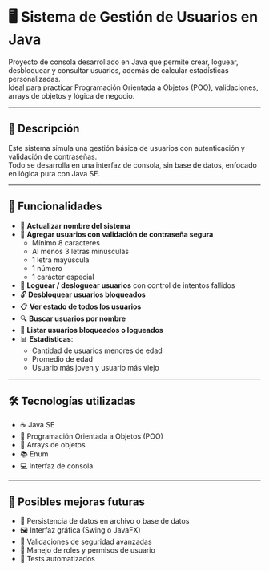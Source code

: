 # 🖥️ Sistema de Gestión de Usuarios en Java

Proyecto de consola desarrollado en Java que permite crear, loguear, desbloquear y consultar usuarios, además de calcular estadísticas personalizadas.  
Ideal para practicar Programación Orientada a Objetos (POO), validaciones, arrays de objetos y lógica de negocio.

---

## 📌 Descripción

Este sistema simula una gestión básica de usuarios con autenticación y validación de contraseñas.  
Todo se desarrolla en una interfaz de consola, sin base de datos, enfocado en lógica pura con Java SE.

---

## 🔧 Funcionalidades

- 📝 **Actualizar nombre del sistema**
- 👤 **Agregar usuarios con validación de contraseña segura**
  - Mínimo 8 caracteres
  - Al menos 3 letras minúsculas
  - 1 letra mayúscula
  - 1 número
  - 1 carácter especial
- 🔑 **Loguear / desloguear usuarios** con control de intentos fallidos
- 🔓 **Desbloquear usuarios bloqueados**
- 📋 **Ver estado de todos los usuarios**
- 🔍 **Buscar usuarios por nombre**
- 🧾 **Listar usuarios bloqueados o logueados**
- 📊 **Estadísticas**:
  - Cantidad de usuarios menores de edad
  - Promedio de edad
  - Usuario más joven y usuario más viejo

---

## 🛠️ Tecnologías utilizadas

- ☕ Java SE
- 🧱 Programación Orientada a Objetos (POO)
- 🧮 Arrays de objetos
- 📚 Enum
- 💻 Interfaz de consola

---

## 🚀 Posibles mejoras futuras

- 💾 Persistencia de datos en archivo o base de datos
- 🖼️ Interfaz gráfica (Swing o JavaFX)
- 🔐 Validaciones de seguridad avanzadas
- 👥 Manejo de roles y permisos de usuario
- 🧪 Tests automatizados
